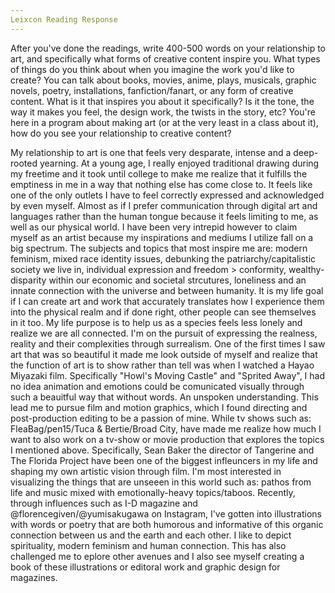 ```yaml
---
Leixcon Reading Response
---
```

After you've done the readings, write 400-500 words on your relationship to art, and specifically what forms of creative 
content inspire you. What types of things do you think about when you imagine the work you'd like to create? You can talk 
about books, movies, anime, plays, musicals, graphic novels, poetry, installations, fanfiction/fanart, or any form of 
creative content. What is it that inspires you about it specifically? Is it the tone, the way it makes you feel, the 
design work, the twists in the story, etc? You're here in a program about making art (or at the very least in a class 
about it), how do you see your relationship to creative content?


  My relationship to art is one that feels very desparate, intense and a deep-rooted yearning. At a young age, I really enjoyed
traditional drawing during my freetime and it took until college to make me realize that it fulfills the emptiness in me
in a way that nothing else has come close to. It feels like one of the only outlets I have to feel correctly expressed and 
acknowledged by even myself. Almost as if I prefer communication through digital art and languages rather than the human tongue
because it feels limiting to me, as well as our physical world. I have been very intrepid however to claim myself as an artist 
because my inspirations and mediums I utilize fall on a big spectrum. 
  The subjects and topics that most inspire me are: modern feminism, mixed race identity issues, debunking the 
patriarchy/capitalistic society we live in, individual expression and freedom > conformity, wealthy-disparity within our 
economic and societal strcutures, loneliness and an innate connection with the universe and between humanity. It is my life goal
if I can create art and work that accurately translates how I experience them into the physical realm and if done right,
other people can see themselves in it too. My life purpose is to help us as a species feels less lonely and realize we are
all connected. I'm on the pursuit of expressing the realness, reality and their complexities through surrealism. 
  One of the first times I saw art that was so beautiful it made me look outside of myself and realize that the function of art 
is to show rather than tell was when I watched a Hayao Miyazaki film. Specifically "Howl's Moving Castle" and "Sprited Away", 
I had no idea animation and emotions could be comunicated visually through such a beauitful way that without words. An unspoken
understanding. This lead me to pursue film and motion graphics, which I found directing and post-production editing to be a 
passion of mine. While tv shows such as: FleaBag/pen15/Tuca & Bertie/Broad City, have made me realize how much I want to also 
work on a tv-show or movie production that explores the topics I mentioned above. Specifically, Sean Baker the director of 
Tangerine and The Florida Project have been one of the biggest infleuncers in my life and shaping my own artistic vision
through film. 
  I'm most interested in visualizing the things that are unseeen in this world such as: pathos from life and music mixed with 
emotionally-heavy topics/taboos. Recently, through influences such as I-D magazine and @florencegiven/@yumisakugawa on 
Instagram, I've gotten into illustrations with words or poetry that are both humorous and informative of this organic connection
between us and the earth and each other. I like to depict spirituality, modern feminism and human connection. This has also 
challenged me to eplore other avenues and I also see myself creating a book of these illustrations or editoral work and graphic
design for magazines.
